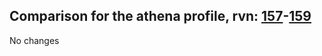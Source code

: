 ## Comparison for the athena profile, rvn: [157](https://github.com/PRO100KatYT/FortniteProfileRevisions/tree/main/profiles/athena/157%20athena.json)-[159](https://github.com/PRO100KatYT/FortniteProfileRevisions/tree/main/profiles/athena/159%20athena.json)

No changes
